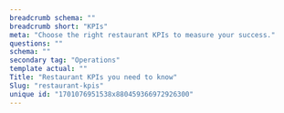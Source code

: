 ```yaml
---
breadcrumb schema: ""
breadcrumb short: "KPIs"
meta: "Choose the right restaurant KPIs to measure your success."
questions: ""
schema: ""
secondary tag: "Operations"
template actual: ""
Title: "Restaurant KPIs you need to know"
Slug: "restaurant-kpis"
unique id: "1701076951538x880459366972926300"
---
```


